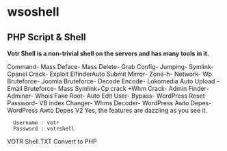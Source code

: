 # wsoshell
## PHP Script &amp; Shell

**Votr Shell is a non-trivial shell on the servers and has many tools in it.**

Command- Mass Deface- Mass Delete- Grab Config- Jumping- Symlink- Cpanel Crack- Exploit ElfinderAuto Submit Mirror- Zone-h- Network- Wp Bruteforce- Joomla Bruteforce- Decode Encode- Lokomedia Auto Upload
– Email Bruteforce- Mass Symlink+Cp crack +Whm Crack- Admin Finder- Adminer- Whois Fake Root- Auto Edit User- Bypass- WordPress Reset Password- VB index Changer- Whms Decoder- WordPress Awto Depes- WordPress Awto Depes V2
Yes, the features are dazzling as you see it.
 

      Username : votr
      Password : votrshell

VOTR Shell.TXT Convert to PHP
